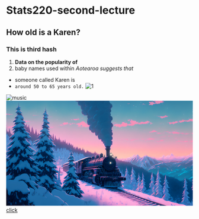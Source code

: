 # Stats220-second-lecture
## How old is a Karen?
### This is third hash

1. **Data on the popularity of**
2. baby names used within 
*Aotearoa suggests that*
* someone called Karen is 
* `around 50 to 65 years old.`
![1](https://user-images.githubusercontent.com/126427168/221707135-e2d6a05e-cd5c-4ad6-8193-e042841031a8.png)

![music](https://nztop40.co.nz/chart/singles)
![wallpaper](wallhaven-9dm7dd_1920x1080.png)
[click](https://duckduckgo.com)
